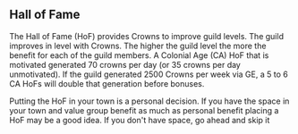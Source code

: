 ## Hall of Fame

The Hall of Fame (HoF) provides Crowns to improve guild levels.  The guild improves in level with Crowns.  The higher the guild level the more the benefit for each of the guild members.   A Colonial Age (CA) HoF that is motivated generated 70 crowns per day (or 35 crowns per day unmotivated).  If the guild generated 2500 Crowns per week via GE, a 5 to 6 CA HoFs will double that generation before bonuses.  

Putting the HoF in your town is a personal decision.  If you have the space in your town and value group benefit as much as personal benefit placing a HoF may be a good idea.  If you don't have space, go ahead and skip it
